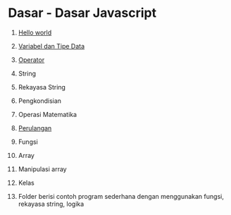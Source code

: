 # Dasar - Dasar Javascript

1. [Hello world](1_hello_world_/)

2. [Variabel dan Tipe Data](2_variable_datatype/)

3. [Operator](3_operator/)

4. String

5. Rekayasa String

6. Pengkondisian

7. Operasi Matematika

8. [Perulangan](8_looping/)

9. Fungsi

10. Array

11. Manipulasi array

12. Kelas

13. Folder berisi contoh program sederhana dengan menggunakan fungsi, rekayasa string, logika
